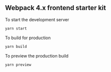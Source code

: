 ## Webpack 4.x frontend starter kit

To start the development server

```sh
yarn start
```

To build for production

```sh
yarn build
```

To preview the production build
```sh
yarn preview
```

